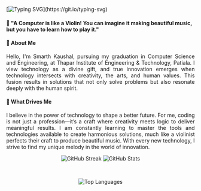 
[![Typing SVG](https://readme-typing-svg.demolab.com?font=Patua+One&size=30&duration=4900&pause=900&color=5A03F7&background=7720FF00&center=true&multiline=true&width=1000&height=50&lines=Hearty+Welcome+!)](https://git.io/typing-svg)  

#### 🎻 **"A Computer is like a Violin! You can imagine it making beautiful music, but you have to learn how to play it."**
#### 👋 **About Me**  
<p align = "justify">
Hello, I'm Smarth Kaushal, pursuing my graduation in Computer Science and Engineering, at Thapar Institute of Engineering & Technology, Patiala. I view technology as a divine gift, and true innovation emerges when technology intersects with creativity, the arts, and human values. This fusion results in solutions that not only solve problems but also resonate deeply with the human spirit.
</p>

#### 🌟 **What Drives Me**
<p align = "justify">
I believe in the power of technology to shape a better future. For me, coding is not just a profession—it’s a craft where creativity meets logic to deliver meaningful results. I am constantly learning to master the tools and technologies available to create harmonious solutions, much like a violinist perfects their craft to produce beautiful music. With every new technology, I strive to find my unique melody in the world of innovation.
</p>
<p align="center">
  <img src="https://github-readme-streak-stats.herokuapp.com/?user=Smarth2005&theme=radical" alt="GitHub Streak" />  
  
  <img src="https://github-readme-stats.vercel.app/api?username=Smarth2005&show_icons=true&count_private=true&theme=radical" alt="GitHub Stats" />  
</p>

<br> <!-- Line break to ensure space between rows -->

<p align="center">
  <img src="https://github-readme-stats.vercel.app/api/top-langs/?username=Smarth2005&layout=compact&theme=radical" alt="Top Languages" />
</p> 


